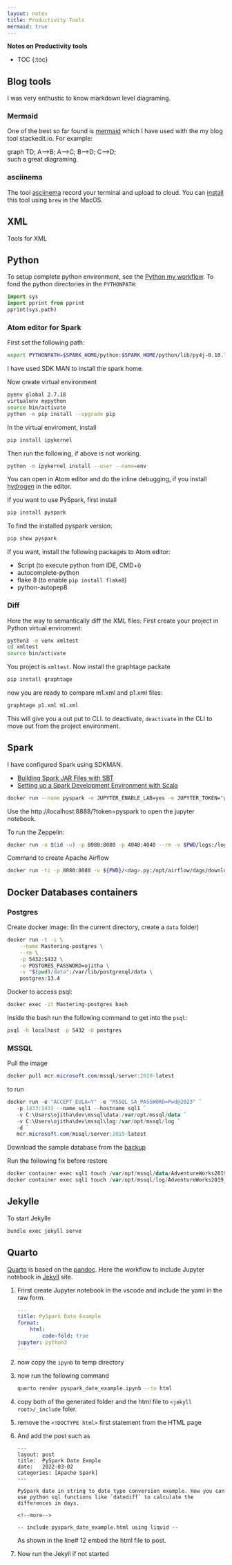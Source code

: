 ```yaml
---
layout: notes
title: Productivity Tools
mermaid: true
---
```



**Notes on Productivity tools**

* TOC
{:toc}

## Blog tools
I was very enthustic to know markdown level diagraming.

### Mermaid
One of the best so far found is [mermaid](https://mermaid-js.github.io/mermaid/#/) which I have used with the my blog tool stackedit.io. For example:

<div class="mermaid">
graph TD;
    A-->B;
    A-->C;
    B-->D;
    C-->D;
</div>
such a great diagraming.

### asciinema

The tool [asciinema](https://asciinema.org) record your terminal and upload to cloud. You can [install](https://asciinema.org/docs/installation) this tool using `brew` in the MacOS.

## XML
Tools for XML
## Python
To setup complete python environment, see the [Python my workflow](https://ojitha.blogspot.com/2020/09/python-my-workflow.html).
To fond the python directories in the `PYTHONPATH`:

```python
import sys
import pprint from pprint
pprint(sys.path)
```

### Atom editor for Spark

First set the following path:

```bash
export PYTHONPATH=$SPARK_HOME/python:$SPARK_HOME/python/lib/py4j-0.10.7-src.zip
```

I have used SDK MAN to install the spark home.

Now create virtual environment

```bash
pyenv global 2.7.18
virtualenv mypython
source bin/activate
python -m pip install --upgrade pip
```

In the virtual enviroment, install

```bash
pip install ipykernel
```

Then run the following, if above is not working.

```bash
python -m ipykernel install --user --name=env
```

You can open in Atom editor and do the inline debugging, if you install [hydrogen](https://atom.io/packages/hydrogen) in the editor.

If you want to use PySpark, first install

```bash
pip install pyspark
```

To find the installed pyspark version:

```bash
pip show pyspark
```

If you want, install the following packages to Atom editor:

- Script (to execute python from IDE, CMD+i)
- autocomplete-python
- flake 8 (to enable `pip install flake8`)
- python-autopep8

### Diff

Here the way to semantically diff the XML files:
First create your project in Python virtual enviroment:
```bash
python3 -m venv xmltest
cd xmltest
source bin/activate
```
You project is `xmltest`. Now install the graphtage packate
```bash
pip install graphtage
```
now you are ready to compare m1.xml and p1.xml files:
```bash
graphtage p1.xml m1.xml
```
This will give you a out put to CLI.
to deactivate, `deactivate` in the CLI to move out from the project environment. 

## Spark

I have configured Spark using SDKMAN.

- [Building Spark JAR Files with SBT](https://mungingdata.com/apache-spark/building-jar-sbt/)
- [Setting up a Spark Development Environment with Scala](https://www.cloudera.com/tutorials/setting-up-a-spark-development-environment-with-scala/.html)

```bash
docker run --name pyspark -e JUPYTER_ENABLE_LAB=yes -e JUPYTER_TOKEN="pyspark"  -v "$(pwd)":/home/jovyan/work -p 8888:8888 jupyter/pyspark-notebook:d4cbf2f80a2a
```

Use the http://localhost:8888/?token=pyspark to open the jupyter notebook.

To run the Zeppelin:

```bash
docker run -u $(id -u) -p 8080:8080 -p 4040:4040 --rm -v $PWD/logs:/logs -v $PWD/:/notebook -e ZEPPELIN_LOG_DIR='/logs' -e ZEPPELIN_NOTEBOOK_DIR='/notebook' --name zeppelin apache/zeppelin:0.10.0
```

Command to create Apache Airflow

```bash
docker run -ti -p 8080:8080 -v ${PWD}/<dag>.py:/opt/airflow/dags/download_rocket_launches.py --name airflow --entrypoint=/bin/bash apache/airflow:2.0.0-python3.8 -c '( airflow db init && airflow users create --username admin --password admin --firstname Anonymous --lastname Admin --role Admin --email ojithak@gmail.com); airflow webserver & airflow scheduler'
```

## Docker Databases containers

### Postgres

Create docker image: (In the current directory, create a `data` folder)

```bash
docker run -t -i \
    --name Mastering-postgres \
    --rm \
    -p 5432:5432 \
    -e POSTGRES_PASSWORD=ojitha \
    -v "$(pwd)/data":/var/lib/postgresql/data \
    postgres:13.4
```

Docker to access psql:

```bash
docker exec -it Mastering-postgres bash
```

Inside the bash run the following command to get into the `psql`:

```bash
psql -h localhost -p 5432 -U postgres
```

### MSSQL

Pull the image

```powershell
docker pull mcr.microsoft.com/mssql/server:2019-latest
```

to run

```powershell
docker run -e "ACCEPT_EULA=Y" -e "MSSQL_SA_PASSWORD=Pwd@2023" `
   -p 1433:1433 --name sql1 --hostname sql1 `
   -v C:\Users\ojitha\dev\mssql\data:/var/opt/mssql/data `
   -v C:\Users\ojitha\dev\mssql\log:/var/opt/mssql/log `
   -d `
   mcr.microsoft.com/mssql/server:2019-latest
```

Download the sample database from the [backup](https://learn.microsoft.com/en-us/sql/samples/adventureworks-install-configure?view=sql-server-ver16&tabs=ssms)

Run the following fix before restore

```powershell
docker container exec sql1 touch /var/opt/mssql/data/AdventureWorks2019.mdf
docker container exec sql1 touch /var/opt/mssql/log/AdventureWorks2019_log.ldf
```

## Jekylle

To start Jekylle

```bash
bundle exec jekyll serve
```

## Quarto

[Quarto](https://quarto.org) is based on the [pandoc](https://pandoc.org/MANUAL.html#option--reference-doc). Here the workflow to include Jupyter notebook in [Jekyll](https://jekyllrb.com/docs/posts/) site.

1. Frirst create Jupyter notebook in the vscode and include the yaml in the raw form.

    ```yaml
    ---
    title: PySpark Date Example
    format:
        html:
            code-fold: true
    jupyter: python3        
    ---
    ```

    

2. now copy the `ipynb` to temp directory

3. now run the following command 

    ```bash
    quarto render pyspark_date_example.ipynb --to html
    ```

    

4. copy both of the generated folder and the html file to `<jekyll root>/_include` foler.

5. remove the `<!DOCTYPE html>` first statement from the HTML page

6. And add the post such as

    ```
    ---
    layout: post
    title:  PySpark Date Exmple
    date:   2022-03-02
    categories: [Apache Spark]
    ---
    
    PySpark date in string to date type conversion example. How you can use python sql functions like `datediff` to calculate the differences in days.
    
    <!--more-->
    
    -- include pyspark_date_example.html using liquid --
    ```

    As shown in the line# 12 embed the html file to post. 

7. Now run the Jekyll if not started

## 
